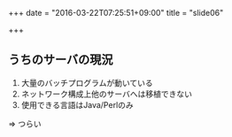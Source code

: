 +++
date = "2016-03-22T07:25:51+09:00"
title = "slide06"

+++

## うちのサーバの現況
1. 大量のバッチプログラムが動いている
2. ネットワーク構成上他のサーバへは移植できない
3. 使用できる言語はJava/Perlのみ

=> つらい
